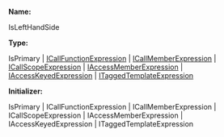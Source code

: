 **Name:**

IsLeftHandSide

**Type:**

IsPrimary | [ICallFunctionExpression](https://gitbook-18.gitbook.io/au//runtime/ast/interfaces/icallfunctionexpression) | [ICallMemberExpression](https://gitbook-18.gitbook.io/au//runtime/ast/interfaces/icallmemberexpression) | [ICallScopeExpression](https://gitbook-18.gitbook.io/au//runtime/ast/interfaces/icallscopeexpression) | [IAccessMemberExpression](https://gitbook-18.gitbook.io/au//runtime/ast/interfaces/iaccessmemberexpression) | [IAccessKeyedExpression](https://gitbook-18.gitbook.io/au//runtime/ast/interfaces/iaccesskeyedexpression) | [ITaggedTemplateExpression](https://gitbook-18.gitbook.io/au//runtime/ast/interfaces/itaggedtemplateexpression)

**Initializer:**

IsPrimary | ICallFunctionExpression | ICallMemberExpression | ICallScopeExpression | IAccessMemberExpression | IAccessKeyedExpression | ITaggedTemplateExpression

